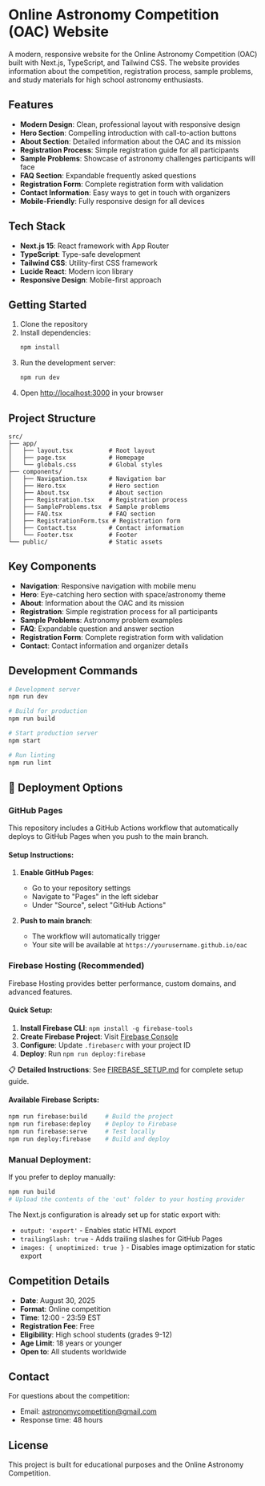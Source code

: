 # Online Astronomy Competition (OAC) Website

A modern, responsive website for the Online Astronomy Competition (OAC) built with Next.js, TypeScript, and Tailwind CSS. The website provides information about the competition, registration process, sample problems, and study materials for high school astronomy enthusiasts.

## Features

- **Modern Design**: Clean, professional layout with responsive design
- **Hero Section**: Compelling introduction with call-to-action buttons
- **About Section**: Detailed information about the OAC and its mission
- **Registration Process**: Simple registration guide for all participants
- **Sample Problems**: Showcase of astronomy challenges participants will face
- **FAQ Section**: Expandable frequently asked questions
- **Registration Form**: Complete registration form with validation
- **Contact Information**: Easy ways to get in touch with organizers
- **Mobile-Friendly**: Fully responsive design for all devices

## Tech Stack

- **Next.js 15**: React framework with App Router
- **TypeScript**: Type-safe development
- **Tailwind CSS**: Utility-first CSS framework
- **Lucide React**: Modern icon library
- **Responsive Design**: Mobile-first approach

## Getting Started

1. Clone the repository
2. Install dependencies:
   ```bash
   npm install
   ```
3. Run the development server:
   ```bash
   npm run dev
   ```
4. Open [http://localhost:3000](http://localhost:3000) in your browser

## Project Structure

```
src/
├── app/
│   ├── layout.tsx          # Root layout
│   ├── page.tsx            # Homepage
│   └── globals.css         # Global styles
├── components/
│   ├── Navigation.tsx      # Navigation bar
│   ├── Hero.tsx            # Hero section
│   ├── About.tsx           # About section
│   ├── Registration.tsx    # Registration process
│   ├── SampleProblems.tsx  # Sample problems
│   ├── FAQ.tsx             # FAQ section
│   ├── RegistrationForm.tsx # Registration form
│   ├── Contact.tsx         # Contact information
│   └── Footer.tsx          # Footer
└── public/                 # Static assets
```

## Key Components

- **Navigation**: Responsive navigation with mobile menu
- **Hero**: Eye-catching hero section with space/astronomy theme
- **About**: Information about the OAC and its mission
- **Registration**: Simple registration process for all participants
- **Sample Problems**: Astronomy problem examples
- **FAQ**: Expandable question and answer section
- **Registration Form**: Complete registration form with validation
- **Contact**: Contact information and organizer details

## Development Commands

```bash
# Development server
npm run dev

# Build for production
npm run build

# Start production server
npm start

# Run linting
npm run lint
```

## 🚀 Deployment Options

### GitHub Pages

This repository includes a GitHub Actions workflow that automatically deploys to GitHub Pages when you push to the main branch.

#### Setup Instructions:

1. **Enable GitHub Pages**:
   - Go to your repository settings
   - Navigate to "Pages" in the left sidebar
   - Under "Source", select "GitHub Actions"

2. **Push to main branch**:
   - The workflow will automatically trigger
   - Your site will be available at `https://yourusername.github.io/oac`

### Firebase Hosting (Recommended)

Firebase Hosting provides better performance, custom domains, and advanced features.

#### Quick Setup:

1. **Install Firebase CLI**: `npm install -g firebase-tools`
2. **Create Firebase Project**: Visit [Firebase Console](https://console.firebase.google.com)
3. **Configure**: Update `.firebaserc` with your project ID
4. **Deploy**: Run `npm run deploy:firebase`

📋 **Detailed Instructions**: See [FIREBASE_SETUP.md](./FIREBASE_SETUP.md) for complete setup guide.

#### Available Firebase Scripts:

```bash
npm run firebase:build     # Build the project
npm run firebase:deploy    # Deploy to Firebase
npm run firebase:serve     # Test locally
npm run deploy:firebase    # Build and deploy
```

### Manual Deployment:

If you prefer to deploy manually:

```bash
npm run build
# Upload the contents of the 'out' folder to your hosting provider
```

The Next.js configuration is already set up for static export with:
- `output: 'export'` - Enables static HTML export
- `trailingSlash: true` - Adds trailing slashes for GitHub Pages
- `images: { unoptimized: true }` - Disables image optimization for static export

## Competition Details

- **Date**: August 30, 2025
- **Format**: Online competition
- **Time**: 12:00 - 23:59 EST
- **Registration Fee**: Free
- **Eligibility**: High school students (grades 9-12)
- **Age Limit**: 18 years or younger
- **Open to**: All students worldwide

## Contact

For questions about the competition:

- Email: astronomycompetition@gmail.com
- Response time: 48 hours

## License

This project is built for educational purposes and the Online Astronomy Competition.
